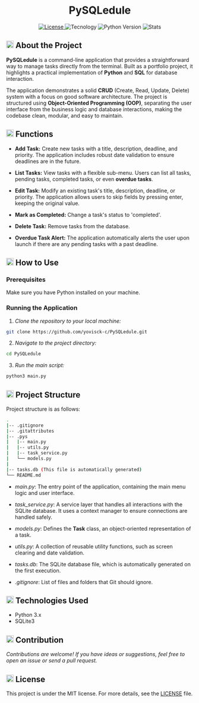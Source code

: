 <h1 align="center">PySQLedule</h1>

<p align="center">
  <a href="LICENSE">
    <img src="https://img.shields.io/badge/License-MIT-purple.svg?style=for-the-badge" alt="License">
  </a>
  <img src="https://img.shields.io/badge/Made%20with-Python-purple.svg?style=for-the-badge" alt="Tecnology">
  <img src="https://img.shields.io/badge/Python-3.8%2B-purple?style=for-the-badge" alt="Python Version">
  <img src="https://img.shields.io/badge/Status-InProgress-6A0DAD.svg?style=for-the-badge" alt="Stats">
</p>

<h2>
  <img src="https://cdn.jsdelivr.net/npm/boxicons@2.1.4/svg/solid/bxs-cog.svg" height="20" alt="Ícone de Engrenagem">
  About the Project
</h2>

**PySQLedule** is a command-line application that provides a straightforward way to manage tasks directly from the terminal. Built as a portfolio project, it highlights a practical implementation of **Python** and **SQL** for database interaction.

The application demonstrates a solid **CRUD** (Create, Read, Update, Delete) system with a focus on good software architecture. The project is structured using **Object-Oriented Programming (OOP)**, separating the user interface from the business logic and database interactions, making the codebase clean, modular, and easy to maintain.


<h2>
    <img src="https://cdn.jsdelivr.net/npm/boxicons@2.1.4/svg/solid/bxs-wrench.svg" height="20" alt="Icone de Código"> Functions
</h2>

- **Add Task:** Create new tasks with a title, description, deadline, and priority. The application includes robust date validation to ensure deadlines are in the future.

- **List Tasks:** View tasks with a flexible sub-menu. Users can list all tasks, pending tasks, completed tasks, or even **overdue tasks**.

- **Edit Task:** Modify an existing task's title, description, deadline, or priority. The application allows users to skip fields by pressing enter, keeping the original value.

- **Mark as Completed:** Change a task's status to 'completed'.

- **Delete Task:** Remove tasks from the database.

- **Overdue Task Alert:** The application automatically alerts the user upon launch if there are any pending tasks with a past deadline.

<h2>
  <img src="https://cdn.jsdelivr.net/npm/boxicons@2.1.4/svg/solid/bxs-terminal.svg" height="20" alt="Ícone de Terminal">
  How to Use
</h2>

### **Prerequisites**
Make sure you have Python installed on your machine.

### **Running the Application**
1. *Clone the repository to your local machine:*

```bash
git clone https://github.com/yovisck-c/PySQLedule.git
```
2. *Navigate to the project directory:*
```bash 
cd PySQLedule
```
3. *Run the main script:*
```bash
python3 main.py
```

<h2>
  <img src="https://cdn.jsdelivr.net/npm/boxicons@2.1.4/svg/solid/bxs-folder.svg" height="20" alt="Ícone de Pasta">
  Project Structure
</h2>

Project structure is as follows:
```bash
.
|-- .gitignore
|-- .gitattributes
|-- .pys
|   |-- main.py
|   |-- utils.py
|   |-- task_service.py
|   └── models.py
|
|-- tasks.db (This file is automatically generated)
└── README.md
```
* *main.py*: The entry point of the application, containing the main menu logic and user interface.

* *task_service.py*: A service layer that handles all interactions with the SQLite database. It uses a context manager to ensure connections are handled safely.

* *models.py*: Defines the **Task** class, an object-oriented representation of a task.

* *utils.py*: A collection of reusable utility functions, such as screen clearing and date validation.

* *tasks.db*: The SQLite database file, which is automatically generated on the first execution.

* *.gitignore*: List of files and folders that Git should ignore.

<h2>
  <img src="https://cdn.jsdelivr.net/npm/simple-icons@v5/icons/python.svg" height="20" alt="Ícone de Python">
  Technologies Used
</h2>

* Python 3.x
* SQLite3

<h2>
  <img src="https://cdn.jsdelivr.net/npm/boxicons@2.1.4/svg/solid/bxs-group.svg" height="20" alt="Ícone de Grupo">
  Contribution
</h2>

*Contributions are welcome! If you have ideas or suggestions, feel free to open an issue or send a pull request.*


<h2>
  <img src="https://cdn.jsdelivr.net/npm/boxicons@2.1.4/svg/solid/bxs-badge.svg" height="20" alt="Ícone de Licença">
  License
</h2>

This project is under the MIT license. For more details, see the [LICENSE](LICENSE) file.
